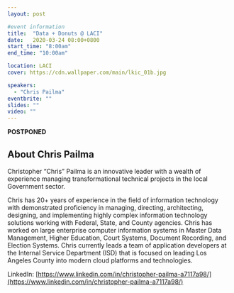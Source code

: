```yaml
---
layout: post

#event information
title:  "Data + Donuts @ LACI"
date:   2020-03-24 08:00+0800
start_time: "8:00am"
end_time: "10:00am"

location: LACI
cover: https://cdn.wallpaper.com/main/lkic_01b.jpg

speakers:
  - "Chris Pailma"
eventbrite: ""
slides: ""
video: ""
---
```


**POSTPONED**

## About Chris Pailma

Christopher “Chris” Pailma is an innovative leader with a wealth of experience managing transformational technical projects in the local Government sector. 

Chris has 20+ years of experience in the field of information technology with demonstrated proficiency in managing, directing, architecting, designing, and implementing highly complex information technology solutions working with Federal, State, and County agencies. Chris has worked on large enterprise computer information systems in Master Data Management, Higher Education, Court Systems, Document Recording, and Election Systems. Chris currently leads a team of application developers at the Internal Service Department (ISD) that is focused on leading Los Angeles County into modern cloud platforms and technologies.

LinkedIn: [https://www.linkedin.com/in/christopher-pailma-a7117a98/](https://www.linkedin.com/in/christopher-pailma-a7117a98/)